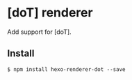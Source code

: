 # [doT] renderer

Add support for [doT].

## Install

```
$ npm install hexo-renderer-dot --save
```

[Jade]: http://olado.github.io/doT/